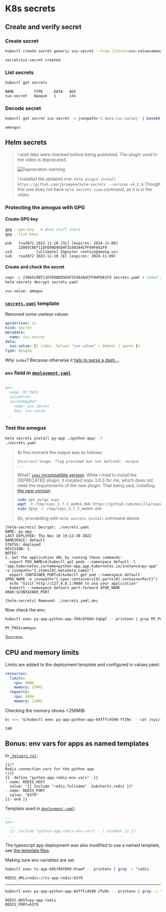 # K8s secrets

## Create and verify secret

### Create secret

```sh
kubectl create secret generic sus-secret --from-literal=sus-value=amongus
```

```text
secret/sus-secret created
```

### List secrets

```sh
kubectl get secrets
```

```text
NAME         TYPE     DATA   AGE
sus-secret   Opaque   1      14s
```

### Decode secret

```sh
kubectl get secret sus-secret -o jsonpath='{.data.sus-value}' | base64 --decode
```

```text
amongus
```

## Helm secrets

> I wish labs were checked before being published. The plugin used in the video is deprecated.
>
> ![Deprecation warning](https://user-images.githubusercontent.com/29694249/201115685-d85110b5-6a92-45bd-b067-365640c68ef6.png)
>
> I installed the updated one: `helm plugin install https://github.com/jkroepke/helm-secrets --version v4.2.0`
> Though this one does not have `helm secrets view` command, as it is in the video.

### Protecting the amogus with GPG

#### Create GPG key

```sh
gpg --gen-key   # done stuff there
gpg --list-keys
```

```text
pub   rsa3072 2022-11-10 [SC] [expires: 2024-11-09]
      23065C8EF11EFD98D95D4F32482A4CFF04F661F9
uid           [ultimate] Impostor <notsus@among.us>
sub   rsa3072 2022-11-10 [E] [expires: 2024-11-09]
```

#### Create and check the secret

```sh
sops -p 23065C8EF11EFD98D95D4F32482A4CFF04F661F9 secrets.yaml # added amogus
helm secrets decrypt secrets.yaml
```

```text
sus-value: amogus
```

### [`secrets.yaml`](./helm/python-app/templates/secrets.yaml) template

Removed some useless values:

```yaml
apiVersion: v1
kind: Secret
metadata:
  name: sus-secret
data:
  sus-value: {{ index .Values "sus-value" | b64enc | quote }}
type: Opaque
```

Why `index`? Because otherwise it [fails to parse a dash `-`](https://github.com/helm/helm/issues/2192).

### `env` field in [`deployment.yaml`](./helm/python-app/templates/deployment.yaml)

```yaml
...
env:
- name: MY_PASS
  valueFrom:
  secretKeyRef:
    name: sus-secret
    key: sus-value
...
```

### Test the amogus

```sh
helm secrets install py-app ./python-app/ -f
./secrets.yaml
```

> At this moment the output was as follows:
>
>  ```text
> Incorrect Usage. flag provided but not defined: -output
> ...
> ```
>
> What? [`sops` incompatible version](https://github.com/jkroepke/helm-secrets/issues/125). While I tried to install the DEPRECATED plugin, it installed sops 3.0.3 for me, which does not meet the requirements of the new plugin. That being said, installing [the new version](https://github.com/mozilla/sops/releases/latest):
>
> ```sh
> sudo apt purge sops
> wget -O /tmp/sops_3.7.3_amd64.deb https://github.com/mozilla/sops/releases/download/v3.7.3/sops_3.7.3_amd64.deb
> sudo dpkg -i /tmp/sops_3.7.3_amd64.deb
> ```
>
> So, proceeding with `helm secrets install` command above.

```text
[helm-secrets] Decrypt: ./secrets.yaml
NAME: py-app
LAST DEPLOYED: Thu Nov 10 19:12:38 2022
NAMESPACE: default
STATUS: deployed
REVISION: 1
NOTES:
1. Get the application URL by running these commands:
  export POD_NAME=$(kubectl get pods --namespace default -l "app.kubernetes.io/name=python-app,app.kubernetes.io/instance=py-app" -o jsonpath="{.items[0].metadata.name}")
  export CONTAINER_PORT=$(kubectl get pod --namespace default $POD_NAME -o jsonpath="{.spec.containers[0].ports[0].containerPort}")
  echo "Visit http://127.0.0.1:8080 to use your application"
  kubectl --namespace default port-forward $POD_NAME 8080:$CONTAINER_PORT

[helm-secrets] Removed: ./secrets.yaml.dec
```

Now check the env:

```sh
kubectl exec py-app-python-app-f84c9f68d-5qbgf -- printenv | grep MY_PASS
```

```text
MY_PASS=amogus
```

Success.

## CPU and memory limits

Limits are added to the deployment template and configured in values.yaml:

```yaml
resources:
  limits:
    cpu: 500m
    memory: 256Mi
  requests:
    cpu: 100m
    memory: 128Mi
```

Checking the memory shows <256MiB:

```sh
bc <<< "$(kubectl exec py-app-python-app-64fffc4598-ff29x -- cat /sys/fs/cgroup/memory/memory.usage_in_bytes) / 1024^2"
```

```text
240
```

## Bonus: env vars for apps as named templates

In [`_helpers.tpl`](./helm/python-app/templates/_helpers.tpl):

```jinja
{{/*
Redis connection vars for the python app.
*/}}
{{- define "python-app.redis-env-vars" -}}
- name: REDIS_HOST
  value: "{{ include "redis.fullname" .Subcharts.redis }}"
- name: REDIS_PORT
  value: "6379"
{{- end }}
```

Template used in [`deployment.yaml`](./helm/python-app/templates/deployment.yaml):

```yaml
...
env:
  ...
  {{- include "python-app.redis-env-vars" . | nindent 12 }}
...
```

The typescript app deployment was also modified to use a named template, see [the template files](./helm/ts-app/templates/).

Making sure env variables are set:

```sh
kubectl exec ts-app-695768f889-htwwf -- printenv | grep -i ^redis
```

```text
REDIS_URL=redis://ts-app-redis:6379
```

---

```sh
kubectl exec py-app-python-app-64fffc4598-2fw9n -- printenv | grep -i ^redis
```

```text
REDIS_HOST=py-app-redis
REDIS_PORT=6379
```
